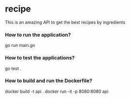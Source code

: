 # recipe
This is an amazing API to get the best recipes by ingredients 

### How to run the application?
go run main.go

### How to test the applications?
go test .

### How to build and run the Dockerfile?
docker build -t api .
docker run -it -p 8080:8080 api

